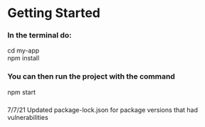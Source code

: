 # Getting Started 

### In the terminal do: 
cd my-app  
npm install

### You can then run the project with the command
npm start

###
7/7/21 Updated package-lock.json for package versions that had vulnerabilities

